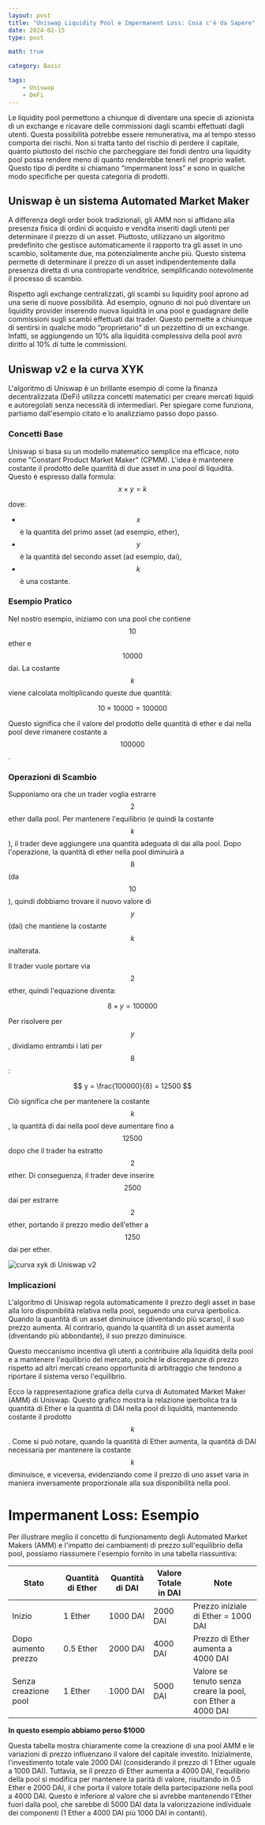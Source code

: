 ```yaml
---
layout: post
title: "Uniswap Liquidity Pool e Impermanent Loss: Cosa c'è da Sapere"
date: 2024-02-15 
type: post

math: true

category: Basic

tags: 
    - Uniswap
    - DeFi
---
```

Le liquidity pool permettono a chiunque di diventare una specie di azionista di un exchange e ricavare delle commissioni dagli scambi effettuati dagli utenti.
Questa possibilità potrebbe essere remunerativa, ma al tempo stesso comporta dei rischi. Non si tratta tanto del rischio di perdere il capitale, quanto piuttosto del rischio che parcheggiare dei fondi dentro una liquidity pool possa rendere meno di quanto renderebbe tenerli nel proprio wallet. Questo tipo di perdite si chiamano “impermanent loss” e sono in qualche modo specifiche per questa categoria di prodotti.


## Uniswap è un sistema Automated Market Maker

A differenza degli order book tradizionali, gli AMM non si affidano alla presenza fisica di ordini di acquisto e vendita inseriti dagli utenti per determinare il prezzo di un asset. Piuttosto, utilizzano un algoritmo predefinito che gestisce automaticamente il rapporto tra gli asset in uno scambio, solitamente due, ma potenzialmente anche più. Questo sistema permette di determinare il prezzo di un asset indipendentemente dalla presenza diretta di una controparte venditrice, semplificando notevolmente il processo di scambio.

Rispetto agli exchange centralizzati, gli scambi su liquidity pool aprono ad una serie di nuove possibilità. Ad esempio, ognuno di noi può diventare un liquidity provider inserendo nuova liquidità in una pool e guadagnare delle commissioni sugli scambi effettuati dai trader. Questo permette a chiunque di sentirsi in qualche modo “proprietario” di un pezzettino di un exchange.
Infatti, se aggiungendo un 10% alla liquidità complessiva della pool avrò diritto al 10% di tutte le commissioni.

## Uniswap v2 e la curva XYK

L'algoritmo di Uniswap è un brillante esempio di come la finanza decentralizzata (DeFi) utilizza concetti matematici per creare mercati liquidi e autoregolati senza necessità di intermediari. Per spiegare come funziona, partiamo dall'esempio citato e lo analizziamo passo dopo passo.

### Concetti Base

Uniswap si basa su un modello matematico semplice ma efficace, noto come "Constant Product Market Maker" (CPMM). L'idea è mantenere costante il prodotto delle quantità di due asset in una pool di liquidità. Questo è espresso dalla formula:
$$ x \times y = k $$


dove:
- $$x$$ è la quantità del primo asset (ad esempio, ether),
- $$y$$ è la quantità del secondo asset (ad esempio, dai),
- $$k$$ è una costante.

### Esempio Pratico

Nel nostro esempio, iniziamo con una pool che contiene $$ 10 $$ ether e  $$ 10000 $$ dai. La costante $$ k $$ viene calcolata moltiplicando queste due quantità:

$$ 10 \times 10000 = 100000 $$

Questo significa che il valore del prodotto delle quantità di ether e dai nella pool deve rimanere costante a $$ 100000 $$.

### Operazioni di Scambio

Supponiamo ora che un trader voglia estrarre $$ 2 $$ ether dalla pool. Per mantenere l'equilibrio (e quindi la costante $$ k $$), il trader deve aggiungere una quantità adeguata di dai alla pool. Dopo l'operazione, la quantità di ether nella pool diminuirà a $$ 8 $$ (da $$ 10 $$), quindi dobbiamo trovare il nuovo valore di $$ y $$ (dai) che mantiene la costante $$ k $$ inalterata.

Il trader vuole portare via $$ 2 $$ ether, quindi l'equazione diventa:

$$ 8 \times y = 100000 $$

Per risolvere per $$ y $$, dividiamo entrambi i lati per $$ 8 $$:

$$ y = \frac{100000}{8} = 12500 $$

Ciò significa che per mantenere la costante $$ k $$, la quantità di dai nella pool deve aumentare fino a $$ 12500 $$ dopo che il trader ha estratto $$ 2 $$ ether. Di conseguenza, il trader deve inserire $$ 2500 $$ dai per estrarre $$ 2 $$ ether, portando il prezzo medio dell'ether a $$ 1250 $$ dai per ether.

![curva xyk di Uniswap v2](/assets/images/xyk.png)


### Implicazioni

L'algoritmo di Uniswap regola automaticamente il prezzo degli asset in base alla loro disponibilità relativa nella pool, seguendo una curva iperbolica. Quando la quantità di un asset diminuisce (diventando più scarso), il suo prezzo aumenta. Al contrario, quando la quantità di un asset aumenta (diventando più abbondante), il suo prezzo diminuisce.

Questo meccanismo incentiva gli utenti a contribuire alla liquidità della pool e a mantenere l'equilibrio del mercato, poiché le discrepanze di prezzo rispetto ad altri mercati creano opportunità di arbitraggio che tendono a riportare il sistema verso l'equilibrio.

Ecco la rappresentazione grafica della curva di Automated Market Maker (AMM) di Uniswap. Questo grafico mostra la relazione iperbolica tra la quantità di Ether e la quantità di DAI nella pool di liquidità, mantenendo costante il prodotto $$k$$. Come si può notare, quando la quantità di Ether aumenta, la quantità di DAI necessaria per mantenere la costante $$k$$ diminuisce, e viceversa, evidenziando come il prezzo di uno asset varia in maniera inversamente proporzionale alla sua disponibilità nella pool.

# Impermanent Loss: Esempio

Per illustrare meglio il concetto di funzionamento degli Automated Market Makers (AMM) e l'impatto dei cambiamenti di prezzo sull'equilibrio della pool, possiamo riassumere l'esempio fornito in una tabella riassuntiva:

| Stato               | Quantità di Ether | Quantità di DAI | Valore Totale in DAI | Note                                                    |
|---------------------|-------------------|-----------------|----------------------|---------------------------------------------------------|
| Inizio              | 1 Ether           | 1000 DAI        | 2000 DAI             | Prezzo iniziale di Ether = 1000 DAI                     |
| Dopo aumento prezzo | 0.5 Ether         | 2000 DAI        | 4000 DAI             | Prezzo di Ether aumenta a 4000 DAI                      |
| Senza creazione pool| 1 Ether           | 1000 DAI        | 5000 DAI             | Valore se tenuto senza creare la pool, con Ether a 4000 DAI|

**In questo esempio abbiamo perso $1000**

Questa tabella mostra chiaramente come la creazione di una pool AMM e le variazioni di prezzo influenzano il valore del capitale investito. Inizialmente, l'investimento totale vale 2000 DAI (considerando il prezzo di 1 Ether uguale a 1000 DAI). Tuttavia, se il prezzo di Ether aumenta a 4000 DAI, l'equilibrio della pool si modifica per mantenere la parità di valore, risultando in 0.5 Ether e 2000 DAI, il che porta il valore totale della partecipazione nella pool a 4000 DAI. Questo è inferiore al valore che si avrebbe mantenendo l'Ether fuori dalla pool, che sarebbe di 5000 DAI data la valorizzazione individuale dei componenti (1 Ether a 4000 DAI più 1000 DAI in contanti).



